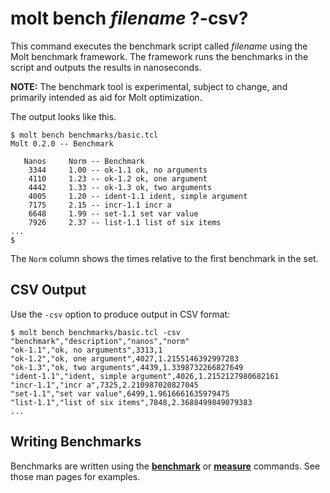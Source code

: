 # molt bench *filename* ?-csv?

This command executes the benchmark script called *filename* using the Molt benchmark
framework. The framework runs the benchmarks in the script and outputs the results in
nanoseconds.

**NOTE:** The benchmark tool is experimental, subject to change, and primarily intended
as aid for Molt optimization.

The output looks like this.

```console
$ molt bench benchmarks/basic.tcl
Molt 0.2.0 -- Benchmark

   Nanos     Norm -- Benchmark
    3344     1.00 -- ok-1.1 ok, no arguments
    4110     1.23 -- ok-1.2 ok, one argument
    4442     1.33 -- ok-1.3 ok, two arguments
    4005     1.20 -- ident-1.1 ident, simple argument
    7175     2.15 -- incr-1.1 incr a
    6648     1.99 -- set-1.1 set var value
    7926     2.37 -- list-1.1 list of six items
...
$
```

The `Norm` column shows the times relative to the first benchmark in the set.

## CSV Output

 Use the `-csv` option to produce output in CSV format:

 ```console
 $ molt bench benchmarks/basic.tcl -csv
 "benchmark","description","nanos","norm"
 "ok-1.1","ok, no arguments",3313,1
 "ok-1.2","ok, one argument",4027,1.2155146392997283
 "ok-1.3","ok, two arguments",4439,1.3398732266827649
 "ident-1.1","ident, simple argument",4026,1.2152127980682161
 "incr-1.1","incr a",7325,2.210987020827045
 "set-1.1","set var value",6499,1.9616661635979475
 "list-1.1","list of six items",7848,2.3688499849079383
...
```

## Writing Benchmarks

Benchmarks are written using the [**benchmark**](./bench_commands/benchmark.md) or
[**measure**](./bench_commands/measure.md) commands.  See those man pages for examples.
